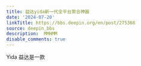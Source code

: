 ```yaml
---
title: 益达yida新一代全平台聚合神器
date: '2024-07-20'
linkTitle: https://bbs.deepin.org/en/post/275368
source: deepin_bbs
description:  MMHMM 
disable_comments: true
---
```

Yida 益达是一款
